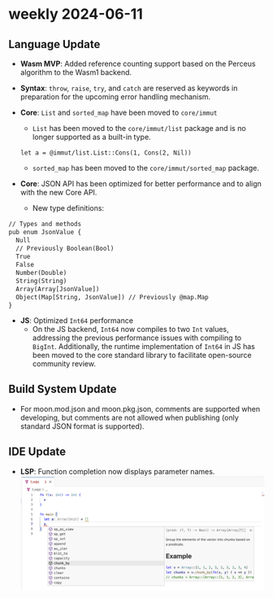 # weekly 2024-06-11

## Language Update
- **Wasm MVP**: Added reference counting support based on the Perceus algorithm to the Wasm1 backend.

- **Syntax**: `throw`, `raise`, `try`, and `catch` are reserved as keywords in preparation for the upcoming error handling mechanism.

- **Core**: `List` and `sorted_map` have been moved to `core/immut`
  - `List` has been moved to the `core/immut/list` package and is no longer supported as a built-in type.
  ```moonbit
  let a = @immut/list.List::Cons(1, Cons(2, Nil))
  ```
  - `sorted_map` has been moved to the `core/immut/sorted_map` package.

- **Core**: JSON API has been optimized for better performance and to align with the new Core API.
  - New type definitions:
```moonbit
// Types and methods
pub enum JsonValue {
  Null
  // Previously Boolean(Bool)
  True
  False
  Number(Double)
  String(String)
  Array(Array[JsonValue])
  Object(Map[String, JsonValue]) // Previously @map.Map
}
```

- **JS**: Optimized `Int64` performance
  - On the JS backend, `Int64` now compiles to two `Int` values, addressing the previous performance issues with compiling to `BigInt`. Additionally, the runtime implementation of `Int64` in JS has been moved to the core standard library to facilitate open-source community review.

## Build System Update
- For moon.mod.json and moon.pkg.json, comments are supported when developing, but comments are not allowed when publishing (only standard JSON format is supported).

## IDE Update
- **LSP**: Function completion now displays parameter names.
![LSP.png](lsp.png)